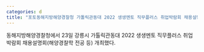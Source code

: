 ```yaml
---
categories: d
title: "포토동해지방해양경찰청 가톨릭관동대 2022 생생멘토 직무플러스 취업박람회 채용설명회 개최"
---
```

동해지방해양경찰청에서 23일 강릉시 가톨릭관동대 2022 생생멘토 직무플러스 취업박람회 채용설명회(해양경찰학 전공 등) 개최했다.